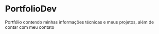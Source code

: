 # PortfolioDev
Portfólio contendo minhas informações técnicas e meus projetos, além de contar com meu contato
